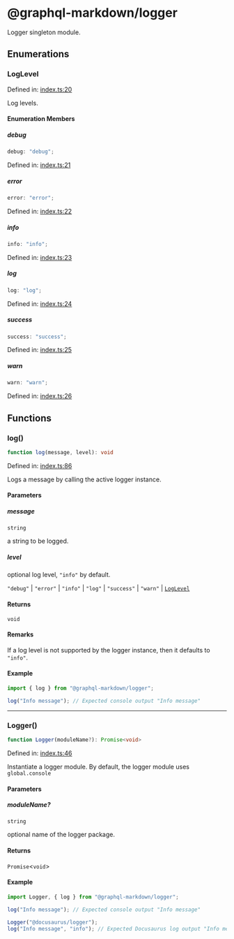# @graphql-markdown/logger

Logger singleton module.

## Enumerations

### LogLevel

Defined in: [index.ts:20](https://github.com/graphql-markdown/graphql-markdown/blob/main/packages/logger/src/index.ts#L20)

Log levels.

#### Enumeration Members

##### debug

```ts
debug: "debug";
```

Defined in: [index.ts:21](https://github.com/graphql-markdown/graphql-markdown/blob/main/packages/logger/src/index.ts#L21)

##### error

```ts
error: "error";
```

Defined in: [index.ts:22](https://github.com/graphql-markdown/graphql-markdown/blob/main/packages/logger/src/index.ts#L22)

##### info

```ts
info: "info";
```

Defined in: [index.ts:23](https://github.com/graphql-markdown/graphql-markdown/blob/main/packages/logger/src/index.ts#L23)

##### log

```ts
log: "log";
```

Defined in: [index.ts:24](https://github.com/graphql-markdown/graphql-markdown/blob/main/packages/logger/src/index.ts#L24)

##### success

```ts
success: "success";
```

Defined in: [index.ts:25](https://github.com/graphql-markdown/graphql-markdown/blob/main/packages/logger/src/index.ts#L25)

##### warn

```ts
warn: "warn";
```

Defined in: [index.ts:26](https://github.com/graphql-markdown/graphql-markdown/blob/main/packages/logger/src/index.ts#L26)

## Functions

### log()

```ts
function log(message, level): void
```

Defined in: [index.ts:86](https://github.com/graphql-markdown/graphql-markdown/blob/main/packages/logger/src/index.ts#L86)

Logs a message by calling the active logger instance.

#### Parameters

##### message

`string`

a string to be logged.

##### level

optional log level, `"info"` by default.

`"debug"` | `"error"` | `"info"` | `"log"` | `"success"` | `"warn"` | [`LogLevel`](#loglevel)

#### Returns

`void`

#### Remarks

If a log level is not supported by the logger instance, then it defaults to `"info"`.

#### Example

```js
import { log } from "@graphql-markdown/logger";

log("Info message"); // Expected console output "Info message"
```

***

### Logger()

```ts
function Logger(moduleName?): Promise<void>
```

Defined in: [index.ts:46](https://github.com/graphql-markdown/graphql-markdown/blob/main/packages/logger/src/index.ts#L46)

Instantiate a logger module.
By default, the logger module uses `global.console`

#### Parameters

##### moduleName?

`string`

optional name of the logger package.

#### Returns

`Promise`\<`void`\>

#### Example

```js
import Logger, { log } from "@graphql-markdown/logger";

log("Info message"); // Expected console output "Info message"

Logger("@docusaurus/logger");
log("Info message", "info"); // Expected Docusaurus log output "Info message"
```
